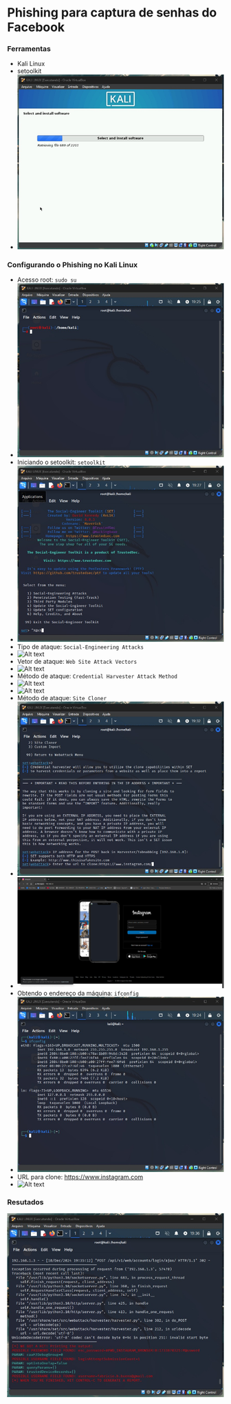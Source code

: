 # Phishing para captura de senhas do Facebook

### Ferramentas

- Kali Linux
- setoolkit
- ![Alt text](./kalilinux.jpg "Optional title")

### Configurando o Phishing no Kali Linux

- Acesso root: ``` sudo su ```
- ![Alt text](./root.jpg "Optional title")
- Iniciando o setoolkit: ``` setoolkit ```
- ![Alt text](./setoolkit.jpg "Optional title")
- Tipo de ataque: ``` Social-Engineering Attacks ```
- ![Alt text](./opcao1.png "Optional title")
- Vetor de ataque: ``` Web Site Attack Vectors ```
- ![Alt text](./opcao2.png "Optional title")
- Método de ataque: ```Credential Harvester Attack Method ```
- ![Alt text](./opcao3.png "Optional title")
- ![Alt text](./opcao4.png "Optional title")
- Método de ataque: ``` Site Cloner ```
- ![Alt text](./urlclone.jpg "Optional title")
- ![Alt text](./url_falsa.jpg "Optional title")
- Obtendo o endereço da máquina: ``` ifconfig ```
- ![Alt text](./IP.jpg "Optional title")
- URL para clone: https://www.instagram.com
- ![Alt text](./passwd.png "Optional title")

### Resutados

![Alt text](./resultado.jpg "Optional title")
